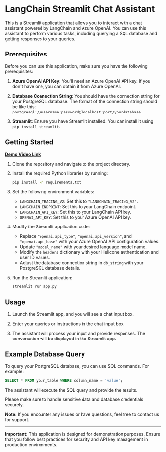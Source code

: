 # LangChain Streamlit Chat Assistant

This is a Streamlit application that allows you to interact with a chat assistant powered by LangChain and Azure OpenAI. You can use this assistant to perform various tasks, including querying a SQL database and getting responses to your queries.

## Prerequisites

Before you can use this application, make sure you have the following prerequisites:

1. **Azure OpenAI API Key**: You'll need an Azure OpenAI API key. If you don't have one, you can obtain it from Azure OpenAI.

2. **Database Connection String**: You should have the connection string for your PostgreSQL database. The format of the connection string should be like this: `postgresql://username:password@localhost:port/yourdatabase`.

3. **Streamlit**: Ensure you have Streamlit installed. You can install it using `pip install streamlit`.

## Getting Started
**[Demo Video Link](https://drive.google.com/file/d/13osa0RrF8uMb3mxeWlo9mc-QU8PpG82K/view)**

1. Clone the repository and navigate to the project directory.

2. Install the required Python libraries by running:

    ```bash
    pip install -r requirements.txt
    ```

3. Set the following environment variables:

    - `LANGCHAIN_TRACING_V2`: Set this to `"LANGCHAIN_TRACING_V2"`.
    - `LANGCHAIN_ENDPOINT`: Set this to your LangChain endpoint.
    - `LANGCHAIN_API_KEY`: Set this to your LangChain API key.
    - `OPENAI_API_KEY`: Set this to your Azure OpenAI API key.

4. Modify the Streamlit application code:

    - Replace `"openai.api_type"`, `"openai.api_version"`, and `"openai.api_base"` with your Azure OpenAI API configuration values.
    - Update `"model_name"` with your desired language model name.
    - Modify the `headers` dictionary with your Helicone authentication and user ID values.
    - Adjust the database connection string in `db_string` with your PostgreSQL database details.

5. Run the Streamlit application:

    ```bash
    streamlit run app.py
    ```

## Usage

1. Launch the Streamlit app, and you will see a chat input box.

2. Enter your queries or instructions in the chat input box.

3. The assistant will process your input and provide responses. The conversation will be displayed in the Streamlit app.

## Example Database Query

To query your PostgreSQL database, you can use SQL commands. For example:

```sql
SELECT * FROM your_table WHERE column_name = 'value';
```

The assistant will execute the SQL query and provide the results.

Please make sure to handle sensitive data and database credentials securely.

**Note:** If you encounter any issues or have questions, feel free to contact us for support.

---

**Important:** This application is designed for demonstration purposes. Ensure that you follow best practices for security and API key management in production environments.

